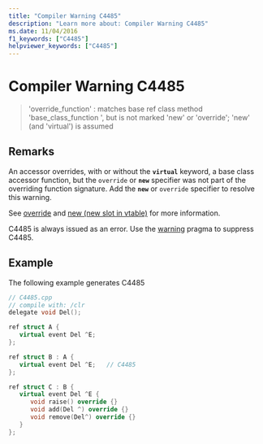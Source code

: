 ```yaml
---
title: "Compiler Warning C4485"
description: "Learn more about: Compiler Warning C4485"
ms.date: 11/04/2016
f1_keywords: ["C4485"]
helpviewer_keywords: ["C4485"]
---
```

# Compiler Warning C4485

> 'override_function' : matches base ref class method 'base_class_function ', but is not marked 'new' or 'override'; 'new' (and 'virtual') is assumed

## Remarks

An accessor overrides, with or without the **`virtual`** keyword, a base class accessor function, but the `override` or **`new`** specifier was not part of the overriding function signature. Add the **`new`** or `override` specifier to resolve this warning.

See [override](../../extensions/override-cpp-component-extensions.md) and [new (new slot in vtable)](../../extensions/new-new-slot-in-vtable-cpp-component-extensions.md) for more information.

C4485 is always issued as an error. Use the [warning](../../preprocessor/warning.md) pragma to suppress C4485.

## Example

The following example generates C4485

```cpp
// C4485.cpp
// compile with: /clr
delegate void Del();

ref struct A {
   virtual event Del ^E;
};

ref struct B : A {
   virtual event Del ^E;   // C4485
};

ref struct C : B {
   virtual event Del ^E {
      void raise() override {}
      void add(Del ^) override {}
      void remove(Del^) override {}
   }
};
```
